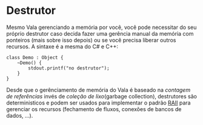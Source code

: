 # Destrutor

Mesmo Vala gerenciando a memória por você, você pode necessitar do seu próprio destrutor caso decida fazer uma gerência manual da memória com ponteiros (mais sobre isso depois) ou se você precisa liberar outros recursos. A sintaxe é a mesma do C\# e C++:

```vala
class Demo : Object {
    ~Demo() {
        stdout.printf("no destrutor");
    }
}
```

Desde que o gerênciamento de memória do Vala é baseado na _contagem de referências_ invés de _coleção de lixo_(garbage collection), destrutores são deterministicos e podem ser usados para implementar o padrão [RAII](http://en.wikipedia.org/wiki/RAII) para gerenciar os recursos (fechamento de fluxos, conexões de bancos de dados, ...).
